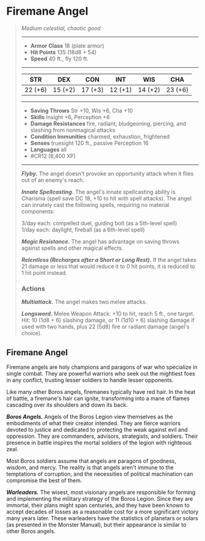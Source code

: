 # Firemane Angel
>*Medium celestial, chaotic good*
>___
>- **Armor Class** 18 (plate armor)
>- **Hit Points** 135 (18d8 + 54)
>- **Speed** 40 ft., fly 120 ft.
>___
>|STR|DEX|CON|INT|WIS|CHA|
>|:---:|:---:|:---:|:---:|:---:|:---:|
>|22 (+6)|15 (+2)|17 (+3)|12 (+1)|14 (+2)|23 (+6)|
>___
>- **Saving Throws** Str +10, Wis +6, Cha +10
>- **Skills** Insight +6, Perception +6
>- **Damage Resistances** fire, radiant; bludgeoning, piercing, and slashing from nonmagical attacks
>- **Condition Immunities** charmed, exhaustion, frightened
>- **Senses** truesight 120 ft., passive Perception 16
>- **Languages** all
>- #CR12 (8,400 XP)
>___
>***Flyby.*** The angel doesn't provoke an opportunity attack when it flies out of an enemy's reach.  
>
>***Innate Spellcasting.*** The angel's innate spellcasting ability is Charisma (spell save DC 18, +10 to hit with spell attacks). The angel can innately cast the following spells, requiring no material components:  
>
>3/day each: compelled duel, guiding bolt (as a 5th-level spell)  
>1/day each: daylight, fireball (as a 6th-level spell)  
>
>
>***Magic Resistance.*** The angel has advantage on saving throws against spells and other magical effects.  
>
>***Relentless (Recharges after a Short or Long Rest).*** If the angel takes 21 damage or less that would reduce it to 0 hit points, it is reduced to 1 hit point instead.  
>
>### Actions
>***Multiattack.*** The angel makes two melee attacks.  
>
>***Longsword.*** Melee Weapon Attack: +10 to hit, reach 5 ft., one target. Hit: 10 (1d8 + 6) slashing damage, or 11 (1d10 + 6) slashing damage if used with two hands, plus 22 (5d8) fire or radiant damage (angel's choice).

## Firemane Angel

Firemane angels are holy champions and paragons of war who specialize in single combat. They are powerful warriors who seek out the mightiest foes in any conflict, trusting lesser soldiers to handle lesser opponents.

Like many other Boros angels, firemanes typically have red hair. In the heat of battle, a firemane's hair can ignite, transforming into a mane of flames cascading over its shoulders and down its back.

***Boros Angels.*** Angels of the Boros Legion view themselves as the embodiments of what their creator intended. They are fierce warriors devoted to justice and dedicated to protecting the weak against evil and oppression. They are commanders, advisors, strategists, and soldiers. Their presence in battle inspires the mortal soldiers of the legion with righteous zeal.

Most Boros soldiers assume that angels are paragons of goodness, wisdom, and mercy. The reality is that angels aren't immune to the temptations of corruption, and the necessities of political machination can compromise the best of them.

***Warleaders.*** The wisest, most visionary angels are responsible for forming and implementing the military strategy of the Boros Legion. Since they are immortal, their plans might span centuries, and they have been known to accept decades of losses as a reasonable cost for a more significant victory many years later. These warleaders have the statistics of planetars or solars (as presented in the Monster Manual), but their appearance is similar to other Boros angels.